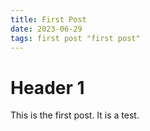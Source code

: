 ```yaml
---
title: First Post
date: 2023-06-29
tags: first post "first post"
---
```


# Header 1

This is the first post. It is a test.

